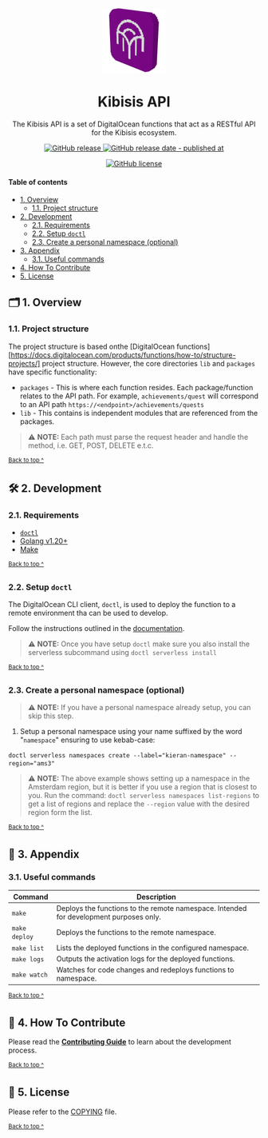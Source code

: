 <p align="center">
  <img alt="3D pixelated Kibisis icon with an exclamation mark" src="assets/icon@128x128.png" style="padding-top: 15px" height="128" />
</p>

<h1 align="center">
   Kibisis API
</h1>

<p align="center">
  The Kibisis API is a set of DigitalOcean functions that act as a RESTful API for the Kibisis ecosystem.
</p>

<p align="center">
  <a href="https://github.com/agoralabs-sh/kibisis-api/releases/latest">
    <img alt="GitHub release" src="https://img.shields.io/github/v/release/agoralabs-sh/kibisis-api?&logo=github">
  </a>
  <a href="https://github.com/agoralabs-sh/kibisis-api/releases/latest">
    <img alt="GitHub release date - published at" src="https://img.shields.io/github/release-date/agoralabs-sh/kibisis-api?logo=github">
  </a>
</p>

<p align="center">
  <a href="https://github.com/agoralabs-sh/kibisis-api/blob/main/COPYING">
    <img alt="GitHub license" src="https://img.shields.io/github/license/agoralabs-sh/kibisis-api">
  </a>
</p>

#### Table of contents

* [1. Overview](#-1-overview)
  - [1.1. Project structure](#11-project-structure)
* [2. Development](#-2-development)
  - [2.1. Requirements](#21-requirements)
  - [2.2. Setup `doctl`](#22-setup-doctl)
  - [2.3. Create a personal namespace (optional)](#23-create-a-personal-namespace-optional)
* [3. Appendix](#-3-appendix)
  - [3.1. Useful commands](#31-useful-commands)
* [4. How To Contribute](#-4-how-to-contribute)
* [5. License](#-5-license)

## 🗂️ 1. Overview

### 1.1. Project structure

The project structure is based onthe [DigitalOcean functions][https://docs.digitalocean.com/products/functions/how-to/structure-projects/] project structure.
However, the core directories `lib` and `packages` have specific functionality:

* `packages` - This is where each function resides. Each package/function relates to the API path. For example, `achievements/quest` will correspond to an API path `https://<endpoint>/achievements/quests`
* `lib` - This contains is independent modules that are referenced from the packages.

> ⚠️ **NOTE:** Each path must parse the request header and handle the method, i.e. GET, POST, DELETE e.t.c.

<sup>[Back to top ^][table-of-contents]</sup>

## 🛠️ 2. Development

### 2.1. Requirements

* [`doctl`][doctl]
* [Golang v1.20+][golang]
* [Make][make]

<sup>[Back to top ^][table-of-contents]</sup>

### 2.2. Setup `doctl`

The DigitalOcean CLI client, `doctl`, is used to deploy the function to a remote environment tha can be used to develop.

Follow the instructions outlined in the [documentation][doctl].

> ⚠️ **NOTE:** Once you have setup `doctl` make sure you also install the serverless subcommand using `doctl serverless install`

<sup>[Back to top ^][table-of-contents]</sup>

### 2.3. Create a personal namespace (optional)

> ⚠️ **NOTE:** If you have a personal namespace already setup, you can skip this step.

1. Setup a personal namespace using your name suffixed by the word "`namespace`" ensuring to use kebab-case:

```shell script
doctl serverless namespaces create --label="kieran-namespace" --region="ams3"
```

> ⚠️ **NOTE:** The above example shows setting up a namespace in the Amsterdam region, but it is better if you use a region that is closest to you. Run the command: `doctl serverless namespaces list-regions` to get a list of regions and replace the `--region` value with the desired region form the list.

<sup>[Back to top ^][table-of-contents]</sup>

## 📑 3. Appendix

### 3.1. Useful commands

| Command       | Description                                                                            |
|---------------|----------------------------------------------------------------------------------------|
| `make`        | Deploys the functions to the remote namespace. Intended for development purposes only. |
| `make deploy` | Deploys the functions to the remote namespace.                                         |
| `make list`   | Lists the deployed functions in the configured namespace.                              |
| `make logs`   | Outputs the activation logs for the deployed functions.                                |
| `make watch`  | Watches for code changes and redeploys functions to namespace.                         |

<sup>[Back to top ^][table-of-contents]</sup>

## 👏 4. How To Contribute

Please read the [**Contributing Guide**][contribute] to learn about the development process.

<sup>[Back to top ^][table-of-contents]</sup>

## 📄 5. License

Please refer to the [COPYING][copying] file.

<sup>[Back to top ^][table-of-contents]</sup>

<!-- Links -->
[contribute]: ./CONTRIBUTING.md
[copying]: ./COPYING
[doctl]: https://docs.digitalocean.com/reference/doctl/how-to/install/
[golang]: https://go.dev/doc/install
[make]: https://www.gnu.org/software/make/
[table-of-contents]: #table-of-contents
